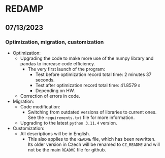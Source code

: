 # REDAMP
## 07/13/2023
### Optimization, migration, customization
- Optimization:  
    - Upgrading the code to make more use of the numpy library and pandas to increase code efficiency.
        - The very first launch of the program:
            - Test before optimization record total time: 2 minutes 37 seconds.
            - Test after optimization record total time: 41.8579 s
            - Depending on HW.
    - Correction of errors in code.
- Migration:
    - Code modification:
        - Switching from outdated versions of libraries to current ones.  
        See the `requirements.txt` file for more information.
    - Upgrading to the latest `python 3.11.4` version.
- Customization:
    - All descriptions will be in English. 
        - This also applies to the `README` file, which has been rewritten.  
        Its older version in Czech will be renamed to `CZ_README` and will not be the main `README` file for github.
